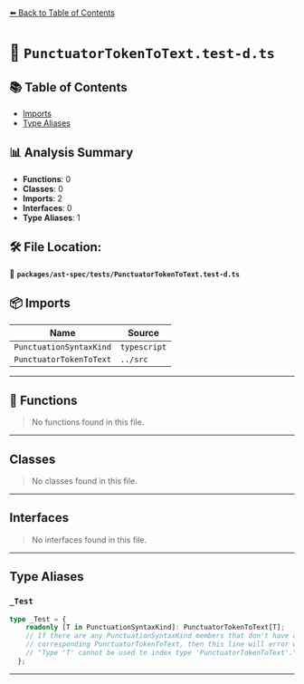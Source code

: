 [⬅️ Back to Table of Contents](../../../index.md)

# 📄 `PunctuatorTokenToText.test-d.ts`

## 📚 Table of Contents

- [Imports](#imports)
- [Type Aliases](#type-aliases)

## 📊 Analysis Summary

- **Functions**: 0
- **Classes**: 0
- **Imports**: 2
- **Interfaces**: 0
- **Type Aliases**: 1

## 🛠️ File Location:
📂 **`packages/ast-spec/tests/PunctuatorTokenToText.test-d.ts`**

## 📦 Imports

| Name | Source |
|------|--------|
| `PunctuationSyntaxKind` | `typescript` |
| `PunctuatorTokenToText` | `../src` |


---

## 🔧 Functions

> No functions found in this file.


---

## Classes

> No classes found in this file.


---

## Interfaces

> No interfaces found in this file.


---

## Type Aliases

### `_Test`

```ts
type _Test = {
    readonly [T in PunctuationSyntaxKind]: PunctuatorTokenToText[T];
    // If there are any PunctuationSyntaxKind members that don't have a
    // corresponding PunctuatorTokenToText, then this line will error with
    // "Type 'T' cannot be used to index type 'PunctuatorTokenToText'."
  };
```


---